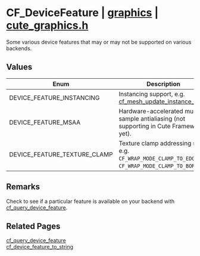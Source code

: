 # CF_DeviceFeature | [graphics](https://github.com/RandyGaul/cute_framework/blob/master/docs/graphics_readme.md) | [cute_graphics.h](https://github.com/RandyGaul/cute_framework/blob/master/include/cute_graphics.h)

Some various device features that may or may not be supported on various backends.

## Values

Enum | Description
--- | ---
DEVICE_FEATURE_INSTANCING | Instancing support, e.g. [cf_mesh_update_instance_data](https://github.com/RandyGaul/cute_framework/blob/master/docs/graphics/cf_mesh_update_instance_data.md).
DEVICE_FEATURE_MSAA | Hardware-accelerated multi-sample antialiasing (not supporting in Cute Framework yet).
DEVICE_FEATURE_TEXTURE_CLAMP | Texture clamp addressing style, e.g. `CF_WRAP_MODE_CLAMP_TO_EDGE` or `CF_WRAP_MODE_CLAMP_TO_BORDER` .

## Remarks

Check to see if a particular feature is available on your backend with [cf_query_device_feature](https://github.com/RandyGaul/cute_framework/blob/master/docs/graphics/cf_query_device_feature.md).

## Related Pages

[cf_query_device_feature](https://github.com/RandyGaul/cute_framework/blob/master/docs/graphics/cf_query_device_feature.md)  
[cf_device_feature_to_string](https://github.com/RandyGaul/cute_framework/blob/master/docs/graphics/cf_device_feature_to_string.md)  
